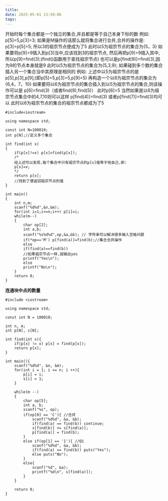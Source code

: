 ```yaml
---
title: 
date: 2025-05-01 13:59:06
tags:
---
```


开始时每个集合都是一个独立的集合,并且都是等于自己本身下标的数
例如:
p[5]=5,p[3]=3;
如果是M操作的话那么就将集合进行合并,合并的操作是:
p[3]=p[5]=5;
所以3的祖宗节点便成为了5
此时以5为祖宗节点的集合为{5，3}
如果要将p[9]=9插入到p[3]当中,应该找到3的祖宗节点,
然后再把p[9]=9插入其中,所以p[9]=find(3);(find()函数用于查找祖宗节点)
也可以是p[find(9)]=find(3),因为9的节点本身就是9
此时以5为祖宗节点的集合为{5,3,9};
如果碰到多个数的集合插入另一个集合当中其原理是相同的
例如:
上述中以5为祖宗节点的是p[5],p[3],p[9];(即p[5]=5,p[3]=5,p[9]=5)
再构造一个以6为祖宗节点的集合为{6,4，7，10}
如果要将以6为祖宗节点的集合插入到以5为祖宗节点的集合,则该操作可以是
p[6]=find(3)（或者find(9),find(5)）
此时p[6]=5
当然如果是以6为祖宗节点集合中的4,7,10则可以这样
p[find(4)]=find(3)
或者p[find(7)]=find(3)均可以
此时以6为祖宗节点的集合的祖宗节点都成为了5
~~~
#include<iostream>

using namespace std;

const int N=100010;
int p[N];//定义多个集合

int find(int x)
{
    if(p[x]!=x) p[x]=find(p[x]);
    /*
    经上述可以发现,每个集合中只有祖宗节点的p[x]值等于他自己,即:
    p[x]=x;
    */
    return p[x];
    //找到了便返回祖宗节点的值
}

int main()
{
    int n,m;
    scanf("%d%d",&n,&m);
    for(int i=1;i<=n;i++) p[i]=i;
    while(m--)
    {
        char op[2];
        int a,b;
        scanf("%s%d%d",op,&a,&b); // 字符串可以解决很多输入空格问题
        if(*op=='M') p[find(a)]=find(b);//集合合并操作
        else
        if(find(a)==find(b))
        //如果祖宗节点一样,就输出yes
        printf("Yes\n");
        else
        printf("No\n");
    }
    return 0;
}
~~~
**连通块中点的数量**
```
#include <iostream>

using namespace std;

const int N = 100010;

int n, m;
int p[N], s[N];

int find(int x){
    if(p[x] != x) p[x] = find(p[x]);
    return p[x];
}

int main(){
    scanf("%d%d", &n, &m);
    for(int i = 1; i <= n; i ++){
        p[i] = i;
        s[i] = 1;
    }

    while(m --)
    {
        char op[5];
        int a, b;
        scanf("%s", op);
        if(op[0] == 'C'){ //合并
            scanf("%d%d", &a, &b);
            if(find(a) == find(b)) continue;
            s[find(b)] += s[find(a)];
            p[find(a)] = find(b);
        }
        else if(op[1] == '1'){ //Q1
            scanf("%d%d", &a, &b);
            if(find(a) == find(b)) puts("Yes");
            else puts("No");
        }
        else{
            scanf("%d", &a);
            printf("%d\n", s[find(a)]);
        }
    }

    return 0;
}

```